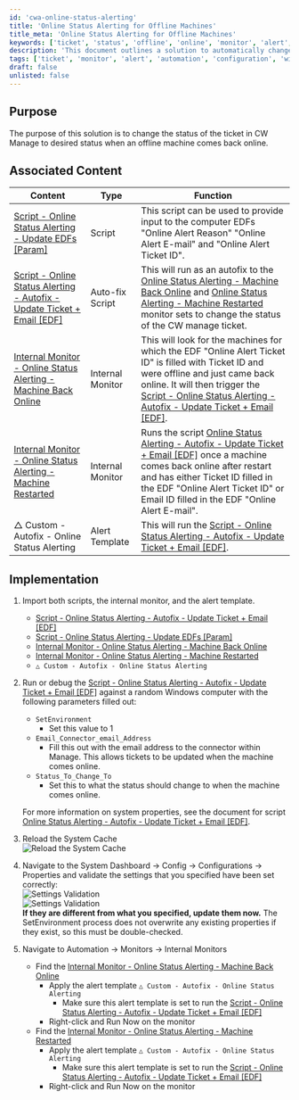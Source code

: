 ```yaml
---
id: 'cwa-online-status-alerting'
title: 'Online Status Alerting for Offline Machines'
title_meta: 'Online Status Alerting for Offline Machines'
keywords: ['ticket', 'status', 'offline', 'online', 'monitor', 'alert', 'automate']
description: 'This document outlines a solution to automatically change the status of a ticket in ConnectWise Manage when an offline machine comes back online. It includes associated scripts, internal monitors, and detailed implementation steps to ensure proper functionality.'
tags: ['ticket', 'monitor', 'alert', 'automation', 'configuration', 'windows']
draft: false
unlisted: false
---
```

## Purpose

The purpose of this solution is to change the status of the ticket in CW Manage to desired status when an offline machine comes back online.

## Associated Content

| Content                                                                                                         | Type            | Function                                                                                                                                                                                                                                                                                                                                 |
|-----------------------------------------------------------------------------------------------------------------|-----------------|------------------------------------------------------------------------------------------------------------------------------------------------------------------------------------------------------------------------------------------------------------------------------------------------------------------------------------------|
| [Script - Online Status Alerting - Update EDFs [Param]](https://proval.itglue.com/DOC-5078775-13284610)       | Script          | This script can be used to provide input to the computer EDFs "Online Alert Reason" "Online Alert E-mail" and "Online Alert Ticket ID".                                                                                                                                                                                                 |
| [Script - Online Status Alerting - Autofix - Update Ticket + Email [EDF]](https://proval.itglue.com/DOC-5078775-13284609) | Auto-fix Script | This will run as an autofix to the [Online Status Alerting - Machine Back Online](https://proval.itglue.com/DOC-5078775-13284611) and [Online Status Alerting - Machine Restarted](https://proval.itglue.com/DOC-5078775-17543410) monitor sets to change the status of the CW manage ticket.                                                                                  |
| [Internal Monitor - Online Status Alerting - Machine Back Online](https://proval.itglue.com/DOC-5078775-13284611) | Internal Monitor | This will look for the machines for which the EDF "Online Alert Ticket ID" is filled with Ticket ID and were offline and just came back online. It will then trigger the [Script - Online Status Alerting - Autofix - Update Ticket + Email [EDF]](https://proval.itglue.com/DOC-5078775-13284609).                                                                                   |
| [Internal Monitor - Online Status Alerting - Machine Restarted](https://proval.itglue.com/DOC-5078775-17543410) | Internal Monitor | Runs the script [Online Status Alerting - Autofix - Update Ticket + Email [EDF]](https://proval.itglue.com/DOC-5078775-13284609) once a machine comes back online after restart and has either Ticket ID filled in the EDF "Online Alert Ticket ID" or Email ID filled in the EDF "Online Alert E-mail".                                                                 |
| △ Custom - Autofix - Online Status Alerting                                                                     | Alert Template   | This will run the [Script - Online Status Alerting - Autofix - Update Ticket + Email [EDF]](https://proval.itglue.com/DOC-5078775-13284609).                                                                                                                                                                                                 |

## Implementation

1. Import both scripts, the internal monitor, and the alert template.
   - [Script - Online Status Alerting - Autofix - Update Ticket + Email [EDF]](https://proval.itglue.com/DOC-5078775-13284609)
   - [Script - Online Status Alerting - Update EDFs [Param]](https://proval.itglue.com/DOC-5078775-13284610)
   - [Internal Monitor - Online Status Alerting - Machine Back Online](https://proval.itglue.com/DOC-5078775-13284611)
   - [Internal Monitor - Online Status Alerting - Machine Restarted](https://proval.itglue.com/DOC-5078775-17543410)
   - `△ Custom - Autofix - Online Status Alerting`

2. Run or debug the [Script - Online Status Alerting - Autofix - Update Ticket + Email [EDF]](https://proval.itglue.com/DOC-5078775-13284609) against a random Windows computer with the following parameters filled out:
   - `SetEnvironment`  
     - Set this value to 1
   - `Email_Connector_email_Address`  
     - Fill this out with the email address to the connector within Manage. This allows tickets to be updated when the machine comes online.
   - `Status_To_Change_To`  
     - Set this to what the status should change to when the machine comes online.

   For more information on system properties, see the document for script [Online Status Alerting - Autofix - Update Ticket + Email [EDF]](https://proval.itglue.com/DOC-5078775-13284609).

3. Reload the System Cache  
   ![Reload the System Cache](5078775/docs/13284972/images/21877637)

4. Navigate to the System Dashboard → Config → Configurations → Properties and validate the settings that you specified have been set correctly:  
   ![Settings Validation](5078775/docs/13284972/images/21877814)  
   ![Settings Validation](5078775/docs/13284972/images/21877853)  
   **If they are different from what you specified, update them now.** The SetEnvironment process does not overwrite any existing properties if they exist, so this must be double-checked.

5. Navigate to Automation → Monitors → Internal Monitors
   - Find the [Internal Monitor - Online Status Alerting - Machine Back Online](https://proval.itglue.com/DOC-5078775-13284611)  
     - Apply the alert template `△ Custom - Autofix - Online Status Alerting`  
       - Make sure this alert template is set to run the [Script - Online Status Alerting - Autofix - Update Ticket + Email [EDF]](https://proval.itglue.com/DOC-5078775-13284609)  
     - Right-click and Run Now on the monitor
   - Find the [Internal Monitor - Online Status Alerting - Machine Restarted](https://proval.itglue.com/DOC-5078775-17543410)  
     - Apply the alert template `△ Custom - Autofix - Online Status Alerting`  
       - Make sure this alert template is set to run the [Script - Online Status Alerting - Autofix - Update Ticket + Email [EDF]](https://proval.itglue.com/DOC-5078775-13284609)  
     - Right-click and Run Now on the monitor

